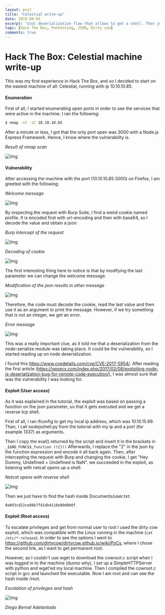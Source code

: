 ```yaml
---
layout: post
title: "Celestial write-up"
date: 2018-09-02
excerpt: "Cool deserialization flaw that allows to get a shell. Then just use dirty cow to get the root hashes."
tags: [Hack The Box, Pentesting, JSON, Dirty cow]
comments: true
---
```


# Hack The Box: Celestial machine write-up

This was my first experience in Hack The Box, and so I decided to start on the easiest machine of all: Celestial, running with ip 10.10.10.85.

#### Enumeration

First of all, I started enumerating open ports in order to see the services that were active in the machine. I ran the following:

```sh
$ nmap -sV -sC 10.10.10.85
```

After a minute or less, I got that the only port open was 3000 with a Node.js Express Framework. Hence, I know where the vulnerability is.

*Result of nmap scan*

![Img](/assets/posts_details/Celestial/images/nmap.png "Img")

#### Vulnerability

After accessing the machine with the port (10.10.10.85:3000) on Firefox, I am greeted with the following:

*Welcome message*

![Img](/assets/posts_details/Celestial/images/1.png "Img")

By inspecting the request with Burp Suite, I find a weird cookie named profile. It is encoded first with url-encoding and then with base64, so I decode the value and obtain a json:

*Burp intercept of the request*

![Img](/assets/posts_details/Celestial/images/2.png "Img")

*Decoding of cookie*

![Img](/assets/posts_details/Celestial/images/3.png "Img")

The first interesting thing here to notice is that by modifying the last parameter we can change the welcome message.

*Modification of the json results in other message*

![Img](/assets/posts_details/Celestial/images/4.png "Img")

Therefore, the code must decode the cookie, read the last value and then use it as an argument to print the message. However, if we try something that is not an integer, we get an error.

*Error message*

![Img](/assets/posts_details/Celestial/images/Error.png "Img")

This was a really important clue, as it told me that a deserialization from the node-serialize module was taking place. It could be the vulnerability, so I started reading up on node deserialization.

I found this <https://www.cvedetails.com/cve/CVE-2017-5954/>. After reading the first article (<https://opsecx.com/index.php/2017/02/08/exploiting-node-js-deserialization-bug-for-remote-code-execution/>), I was almost sure that was the vulnerability I was looking for.

#### Exploit (User access)

As it was explained in the tutorial, the exploit was based on passing a function on the json parameter, so that it gets executed and we get a reverse tcp shell.

First of all, I ran ifconfig to get my local ip address, which was 10.10.15.99. Than, I call nodejsshell.py from the tutorial with my ip and a port (for example 1337) as arguments.

Then I copy the eval() returned by the script and insert it in the brackets in
``
_$$ND_FUNC$$_function (){}()
``
Afterwards, I replace the "2" in the json by the function expression and encode it all back again. Then, after intercepting the request with Burp and changing the cookie, I get "Hey Dummy, Undefined + Undefined is NaN". we succeeded in the exploit, as listening with netcat opens up a shell:

*Netcat opens with reverse shell*

![Img](/assets/posts_details/Celestial/images/5.png "Img")

Then we just have to find the hash inside Documents/user.txt:

``9a093cd22ce86b7f41db4116e80d0b0f``

#### Exploit (Root access)

To escalate privileges and get from normal user to root I used the dirty cow exploit, which was compatible with the Linux running in the machine (``cat /etc/*-release``). In order to see the options I went to <https://github.com/dirtycow/dirtycow.github.io/wiki/PoCs>, where I chose the second link, as I want to get permanent root.

However, as I couldn't use wget to download the cowroot.c script when I was logged in to the machine (dunno why), I set up a SimpleHTTPServer with python and wget'ed my local machine. Then I compiled the cowroot.c script in gcc and launched the executable. Now I am root and can see the hash inside /root.

*Escalation of privileges and hash*

![Img](/assets/posts_details/Celestial/images/6.png "Img")


*Diego Bernal Adelantado*
